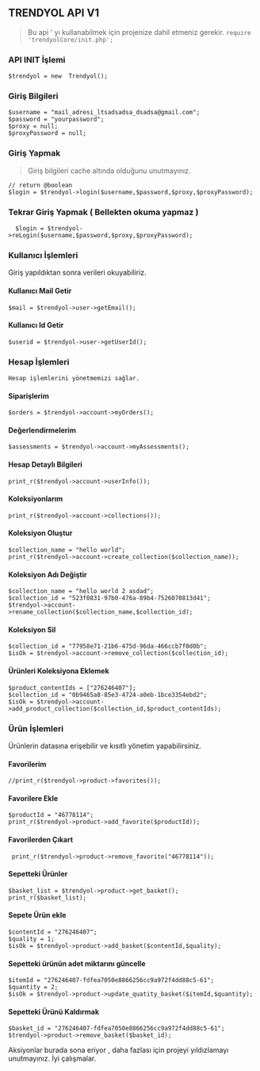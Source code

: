 
## TRENDYOL API V1

> Bu api ' yı kullanabilmek için projenize dahil etmeniz gerekir.
> `require  'trendyolCore/init.php';`


### API INIT İşlemi

    $trendyol = new  Trendyol();
    
### Giriş Bilgileri

    $username = "mail_adresi_ltsadsadsa_dsadsa@gmail.com";
    $password = "yourpassword";
    $proxy = null;
    $proxyPassword = null;
    
  ### Giriş Yapmak
  

> Giriş bilgileri cache altında olduğunu unutmayınız.

    // return @boolean
    $login = $trendyol->login($username,$password,$proxy,$proxyPassword);

### Tekrar Giriş Yapmak ( Bellekten okuma yapmaz )

      $login = $trendyol->reLogin($username,$password,$proxy,$proxyPassword);

### Kullanıcı İşlemleri
Giriş yapıldıktan sonra verileri okuyabiliriz.
#### Kullanıcı Mail Getir

    $mail = $trendyol->user->getEmail();
 #### Kullanıcı Id Getir
  `$userid = $trendyol->user->getUserId();`


### Hesap İşlemleri
	Hesap işlemlerini yönetmemizi sağlar.
	
#### Siparişlerim

    $orders = $trendyol->account->myOrders();
 #### Değerlendirmelerim
	 
    $assessments = $trendyol->account->myAssessments();
#### Hesap Detaylı Bilgileri

    print_r($trendyol->account->userInfo());

   #### Koleksiyonlarım
   

    print_r($trendyol->account->collections());
#### Koleksiyon Oluştur

    $collection_name = "hello world";
    print_r($trendyol->account->create_collection($collection_name));
#### Koleksiyon Adı Değiştir

    $collection_name = "hello world 2 asdad";
    $collection_id = "523f0831-97b0-476a-89b4-7526070813d41";
    $trendyol->account->rename_collection($collection_name,$collection_id);
   #### Koleksiyon Sil
   

    $collection_id = "77958e71-21b6-475d-96da-466ccb7f0d0b";
    $isOk = $trendyol->account->remove_collection($collection_id);


#### Ürünleri Koleksiyona Eklemek

    $product_contentIds = ["276246407"];
    $collection_id = "0b9465a8-85e3-4724-a0eb-1bce3354ebd2";
    $isOk = $trendyol->account->add_product_collection($collection_id,$product_contentIds);


### Ürün İşlemleri

Ürünlerin datasına erişebilir ve kısıtlı yönetim yapabilirsiniz.

#### Favorilerim

    //print_r($trendyol->product->favorites());
  #### Favorilere Ekle
    $productId = "46778114";
    print_r($trendyol->product->add_favorite($productId));
 #### Favorilerden Çıkart
     print_r($trendyol->product->remove_favorite("46778114"));
    

#### Sepetteki Ürünler

    $basket_list = $trendyol->product->get_basket();
    print_r($basket_list);
	
#### Sepete Ürün ekle

    $contentId = "276246407";
    $quality = 1;
    $isOk = $trendyol->product->add_basket($contentId,$quality);

#### Sepetteki ürünün adet miktarını güncelle

    $itemId = "276246407-fdfea7050e8866256cc9a972f4dd88c5-61";
    $quantity = 2;
    $isOk = $trendyol->product->update_quatity_basket($itemId,$quantity);

#### Sepetteki Ürünü Kaldırmak

    $basket_id = "276246407-fdfea7050e8866256cc9a972f4dd88c5-61";
    $trendyol->product->remove_basket($basket_id);




Aksiyonlar burada sona eriyor , daha fazlası için projeyi yıldızlamayı unutmayınız. İyi çalışmalar.

   
    




   